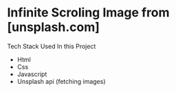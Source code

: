 # Infinite Scroling Image from [unsplash.com]

Tech Stack Used In this Project

- Html
- Css
- Javascript
- Unsplash api (fetching images)
